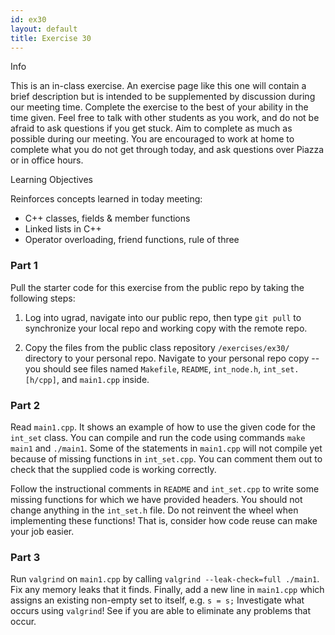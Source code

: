 ```yaml
---
id: ex30
layout: default
title: Exercise 30
---
```


<div class='admonition info'>
<div class='title'>Info</div>
<div class='content'>
<p>This is an in-class exercise. An exercise page like this one will
contain a brief description but is intended to be supplemented by
discussion during our meeting time. Complete the exercise to the best of
your ability in the time given. Feel free to talk with other students as
you work, and do not be afraid to ask questions if you get stuck. Aim to
complete as much as possible during our meeting. You are encouraged to
work at home to complete what you do not get through today, and ask
questions over Piazza or in office hours.</p>
</div>
</div>


<div class='admonition tip'>
<div class='title'>Learning Objectives</div>
<div class='content'>
<p>Reinforces concepts learned in today meeting:</p>
<ul>
<li>C++ classes, fields &amp; member functions</li>
<li>Linked lists in C++</li>
<li>Operator overloading, friend functions, rule of three</li>
</ul>
</div>
</div>

### Part 1
Pull the starter code for this exercise from the public repo by taking the following steps:

1.	Log into ugrad, navigate into our public repo, then type `git pull` to synchronize your local repo and working copy with the remote repo.

2.	Copy the files from the public class repository `/exercises/ex30/` directory to your personal repo. Navigate to your personal repo copy -- you should see files named `Makefile`, `README`, `int_node.h`, `int_set.[h/cpp]`, and `main1.cpp` inside.


### Part 2
Read `main1.cpp`.  It shows an example of how to use the given code for the `int_set` class. You can compile and run the code using commands `make main1` and `./main1`. Some of the statements in `main1.cpp` will not compile yet because of missing functions in `int_set.cpp`. You can comment them out to check that the supplied code is working correctly. 

Follow the instructional comments in `README` and `int_set.cpp` to write some missing functions for which we have provided headers.  You should not change anything in the `int_set.h` file. Do not reinvent the wheel when implementing these functions! That is, consider how code reuse can make your job easier.


### Part 3
Run `valgrind` on `main1.cpp` by calling `valgrind --leak-check=full ./main1`. Fix any memory leaks that it finds. Finally, add a new line in `main1.cpp` which assigns an existing non-empty set to itself, e.g. `s = s;`  Investigate what occurs using `valgrind`! See if you are able to eliminate any problems that occur.
